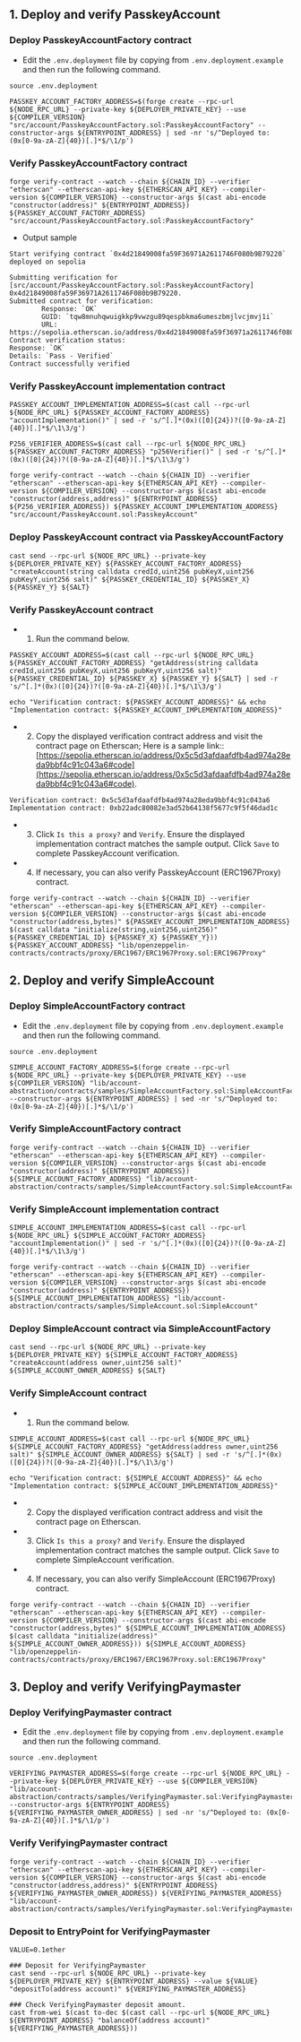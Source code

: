 ## 1. Deploy and verify PasskeyAccount

### Deploy PasskeyAccountFactory contract

- Edit the `.env.deployment` file by copying from `.env.deployment.example` and then run the following command.

```shell
source .env.deployment

PASSKEY_ACCOUNT_FACTORY_ADDRESS=$(forge create --rpc-url ${NODE_RPC_URL} --private-key ${DEPLOYER_PRIVATE_KEY} --use ${COMPILER_VERSION} "src/account/PasskeyAccountFactory.sol:PasskeyAccountFactory" --constructor-args ${ENTRYPOINT_ADDRESS} | sed -nr 's/^Deployed to: (0x[0-9a-zA-Z]{40})[.]*$/\1/p')
```

### Verify PasskeyAccountFactory contract

```shell
forge verify-contract --watch --chain ${CHAIN_ID} --verifier "etherscan" --etherscan-api-key ${ETHERSCAN_API_KEY} --compiler-version ${COMPILER_VERSION} --constructor-args $(cast abi-encode "constructor(address)" ${ENTRYPOINT_ADDRESS}) ${PASSKEY_ACCOUNT_FACTORY_ADDRESS} "src/account/PasskeyAccountFactory.sol:PasskeyAccountFactory"
```

- Output sample

```shell
Start verifying contract `0x4d21849008fa59F36971A2611746F080b9B79220` deployed on sepolia

Submitting verification for [src/account/PasskeyAccountFactory.sol:PasskeyAccountFactory] 0x4d21849008fa59F36971A2611746F080b9B79220.
Submitted contract for verification:
        Response: `OK`
        GUID: `tqw8mnuhqwuigkkp9vwzgu89qespbkma6umeszbmjlvcjmvj1i`
        URL: https://sepolia.etherscan.io/address/0x4d21849008fa59f36971a2611746f080b9b79220
Contract verification status:
Response: `OK`
Details: `Pass - Verified`
Contract successfully verified
```

### Verify PasskeyAccount implementation contract

```shell
PASSKEY_ACCOUNT_IMPLEMENTATION_ADDRESS=$(cast call --rpc-url ${NODE_RPC_URL} ${PASSKEY_ACCOUNT_FACTORY_ADDRESS} "accountImplementation()" | sed -r 's/^[.]*(0x)([0]{24})?([0-9a-zA-Z]{40})[.]*$/\1\3/g')

P256_VERIFIER_ADDRESS=$(cast call --rpc-url ${NODE_RPC_URL} ${PASSKEY_ACCOUNT_FACTORY_ADDRESS} "p256Verifier()" | sed -r 's/^[.]*(0x)([0]{24})?([0-9a-zA-Z]{40})[.]*$/\1\3/g')

forge verify-contract --watch --chain ${CHAIN_ID} --verifier "etherscan" --etherscan-api-key ${ETHERSCAN_API_KEY} --compiler-version ${COMPILER_VERSION} --constructor-args $(cast abi-encode "constructor(address,address)" ${ENTRYPOINT_ADDRESS} ${P256_VERIFIER_ADDRESS}) ${PASSKEY_ACCOUNT_IMPLEMENTATION_ADDRESS} "src/account/PasskeyAccount.sol:PasskeyAccount"
```

### Deploy PasskeyAccount contract via PasskeyAccountFactory

```shell
cast send --rpc-url ${NODE_RPC_URL} --private-key ${DEPLOYER_PRIVATE_KEY} ${PASSKEY_ACCOUNT_FACTORY_ADDRESS} "createAccount(string calldata credId,uint256 pubKeyX,uint256 pubKeyY,uint256 salt)" ${PASSKEY_CREDENTIAL_ID} ${PASSKEY_X} ${PASSKEY_Y} ${SALT}
```

### Verify PasskeyAccount contract

- 1. Run the command below.

```shell
PASSKEY_ACCOUNT_ADDRESS=$(cast call --rpc-url ${NODE_RPC_URL} ${PASSKEY_ACCOUNT_FACTORY_ADDRESS} "getAddress(string calldata credId,uint256 pubKeyX,uint256 pubKeyY,uint256 salt)" ${PASSKEY_CREDENTIAL_ID} ${PASSKEY_X} ${PASSKEY_Y} ${SALT} | sed -r 's/^[.]*(0x)([0]{24})?([0-9a-zA-Z]{40})[.]*$/\1\3/g')

echo "Verification contract: ${PASSKEY_ACCOUNT_ADDRESS}" && echo "Implementation contract: ${PASSKEY_ACCOUNT_IMPLEMENTATION_ADDRESS}"
```

- 2. Copy the displayed verification contract address and visit the contract page on Etherscan; Here is a sample link:: [https://sepolia.etherscan.io/address/0x5c5d3afdaafdfb4ad974a28eda9bbf4c91c043a6#code](https://sepolia.etherscan.io/address/0x5c5d3afdaafdfb4ad974a28eda9bbf4c91c043a6#code).

```shell
Verification contract: 0x5c5d3afdaafdfb4ad974a28eda9bbf4c91c043a6
Implementation contract: 0xb22adc80082e3ad52b64138f5677c9f5f46dad1c
```

- 3. Click `Is this a proxy?` and `Verify`. Ensure the displayed implementation contract matches the sample output. Click `Save` to complete PasskeyAccount verification.

- 4. If necessary, you can also verify PasskeyAccount (ERC1967Proxy) contract.

```shell
forge verify-contract --watch --chain ${CHAIN_ID} --verifier "etherscan" --etherscan-api-key ${ETHERSCAN_API_KEY} --compiler-version ${COMPILER_VERSION} --constructor-args $(cast abi-encode "constructor(address,bytes)" ${PASSKEY_ACCOUNT_IMPLEMENTATION_ADDRESS} $(cast calldata "initialize(string,uint256,uint256)" ${PASSKEY_CREDENTIAL_ID} ${PASSKEY_X} ${PASSKEY_Y})) ${PASSKEY_ACCOUNT_ADDRESS} "lib/openzeppelin-contracts/contracts/proxy/ERC1967/ERC1967Proxy.sol:ERC1967Proxy"
```

## 2. Deploy and verify SimpleAccount

### Deploy SimpleAccountFactory contract

- Edit the `.env.deployment` file by copying from `.env.deployment.example` and then run the following command.

```shell
source .env.deployment

SIMPLE_ACCOUNT_FACTORY_ADDRESS=$(forge create --rpc-url ${NODE_RPC_URL} --private-key ${DEPLOYER_PRIVATE_KEY} --use ${COMPILER_VERSION} "lib/account-abstraction/contracts/samples/SimpleAccountFactory.sol:SimpleAccountFactory" --constructor-args ${ENTRYPOINT_ADDRESS} | sed -nr 's/^Deployed to: (0x[0-9a-zA-Z]{40})[.]*$/\1/p')
```

### Verify SimpleAccountFactory contract

```shell
forge verify-contract --watch --chain ${CHAIN_ID} --verifier "etherscan" --etherscan-api-key ${ETHERSCAN_API_KEY} --compiler-version ${COMPILER_VERSION} --constructor-args $(cast abi-encode "constructor(address)" ${ENTRYPOINT_ADDRESS}) ${SIMPLE_ACCOUNT_FACTORY_ADDRESS} "lib/account-abstraction/contracts/samples/SimpleAccountFactory.sol:SimpleAccountFactory"
```

### Verify SimpleAccount implementation contract

```shell
SIMPLE_ACCOUNT_IMPLEMENTATION_ADDRESS=$(cast call --rpc-url ${NODE_RPC_URL} ${SIMPLE_ACCOUNT_FACTORY_ADDRESS} "accountImplementation()" | sed -r 's/^[.]*(0x)([0]{24})?([0-9a-zA-Z]{40})[.]*$/\1\3/g')

forge verify-contract --watch --chain ${CHAIN_ID} --verifier "etherscan" --etherscan-api-key ${ETHERSCAN_API_KEY} --compiler-version ${COMPILER_VERSION} --constructor-args $(cast abi-encode "constructor(address)" ${ENTRYPOINT_ADDRESS}) ${SIMPLE_ACCOUNT_IMPLEMENTATION_ADDRESS} "lib/account-abstraction/contracts/samples/SimpleAccount.sol:SimpleAccount"
```

### Deploy SimpleAccount contract via SimpleAccountFactory

```shell
cast send --rpc-url ${NODE_RPC_URL} --private-key ${DEPLOYER_PRIVATE_KEY} ${SIMPLE_ACCOUNT_FACTORY_ADDRESS} "createAccount(address owner,uint256 salt)" ${SIMPLE_ACCOUNT_OWNER_ADDRESS} ${SALT}
```

### Verify SimpleAccount contract

- 1. Run the command below.

```shell
SIMPLE_ACCOUNT_ADDRESS=$(cast call --rpc-url ${NODE_RPC_URL} ${SIMPLE_ACCOUNT_FACTORY_ADDRESS} "getAddress(address owner,uint256 salt)" ${SIMPLE_ACCOUNT_OWNER_ADDRESS} ${SALT} | sed -r 's/^[.]*(0x)([0]{24})?([0-9a-zA-Z]{40})[.]*$/\1\3/g')

echo "Verification contract: ${SIMPLE_ACCOUNT_ADDRESS}" && echo "Implementation contract: ${SIMPLE_ACCOUNT_IMPLEMENTATION_ADDRESS}"
```

- 2. Copy the displayed verification contract address and visit the contract page on Etherscan.

- 3. Click `Is this a proxy?` and `Verify`. Ensure the displayed implementation contract matches the sample output. Click `Save` to complete SimpleAccount verification.

- 4. If necessary, you can also verify SimpleAccount (ERC1967Proxy) contract.

```shell
forge verify-contract --watch --chain ${CHAIN_ID} --verifier "etherscan" --etherscan-api-key ${ETHERSCAN_API_KEY} --compiler-version ${COMPILER_VERSION} --constructor-args $(cast abi-encode "constructor(address,bytes)" ${SIMPLE_ACCOUNT_IMPLEMENTATION_ADDRESS} $(cast calldata "initialize(address)" ${SIMPLE_ACCOUNT_OWNER_ADDRESS})) ${SIMPLE_ACCOUNT_ADDRESS} "lib/openzeppelin-contracts/contracts/proxy/ERC1967/ERC1967Proxy.sol:ERC1967Proxy"
```

## 3. Deploy and verify VerifyingPaymaster

### Deploy VerifyingPaymaster contract

- Edit the `.env.deployment` file by copying from `.env.deployment.example` and then run the following command.

```shell
source .env.deployment

VERIFYING_PAYMASTER_ADDRESS=$(forge create --rpc-url ${NODE_RPC_URL} --private-key ${DEPLOYER_PRIVATE_KEY} --use ${COMPILER_VERSION} "lib/account-abstraction/contracts/samples/VerifyingPaymaster.sol:VerifyingPaymaster" --constructor-args ${ENTRYPOINT_ADDRESS} ${VERIFYING_PAYMASTER_OWNER_ADDRESS} | sed -nr 's/^Deployed to: (0x[0-9a-zA-Z]{40})[.]*$/\1/p')
```

### Verify VerifyingPaymaster contract

```shell
forge verify-contract --watch --chain ${CHAIN_ID} --verifier "etherscan" --etherscan-api-key ${ETHERSCAN_API_KEY} --compiler-version ${COMPILER_VERSION} --constructor-args $(cast abi-encode "constructor(address,address)" ${ENTRYPOINT_ADDRESS} ${VERIFYING_PAYMASTER_OWNER_ADDRESS}) ${VERIFYING_PAYMASTER_ADDRESS} "lib/account-abstraction/contracts/samples/VerifyingPaymaster.sol:VerifyingPaymaster"
```

### Deposit to EntryPoint for VerifyingPaymaster

```shell
VALUE=0.1ether

### Deposit for VerifyingPaymaster
cast send --rpc-url ${NODE_RPC_URL} --private-key ${DEPLOYER_PRIVATE_KEY} ${ENTRYPOINT_ADDRESS} --value ${VALUE} "depositTo(address account)" ${VERIFYING_PAYMASTER_ADDRESS}

### Check VerifyingPaymaster deposit amount.
cast from-wei $(cast to-dec $(cast call --rpc-url ${NODE_RPC_URL} ${ENTRYPOINT_ADDRESS} "balanceOf(address account)" ${VERIFYING_PAYMASTER_ADDRESS}))
```
